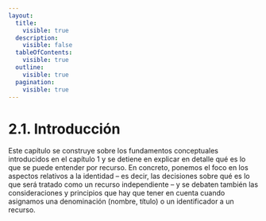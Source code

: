 ```yaml
---
layout:
  title:
    visible: true
  description:
    visible: false
  tableOfContents:
    visible: true
  outline:
    visible: true
  pagination:
    visible: true
---
```


# 2.1. Introducción

Este capítulo se construye sobre los fundamentos conceptuales introducidos en el capítulo 1 y se detiene en explicar en detalle qué es lo que se puede entender por recurso. En concreto, ponemos el foco en los aspectos relativos a la identidad – es decir, las decisiones sobre qué es lo que será tratado como un recurso independiente – y se debaten también las consideraciones y principios que hay que tener en cuenta cuando asignamos una denominación (nombre, título) o un identificador a un recurso.
